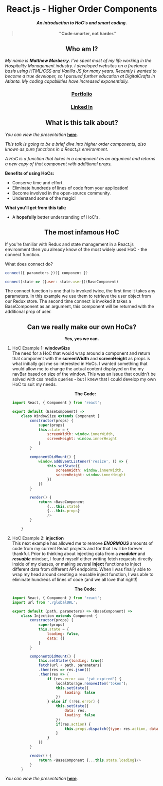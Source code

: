 # <div align="center">**React.js** - Higher Order Components
#### <div align="center">*An introduction to HoC's and smart coding.*
> **<div align="center">"Code smarter, not harder."</div>**

## <div align="center">**Who am I?**


*My name is **Matthew Marberry**.  I've spent most of my life working in the Hospitality Management industry.  I developed websites on a freelance basis using HTML/CSS and Vanilla JS for many years.  Recently I wanted to become a true developer, so I pursued further education at DigitalCrafts in Atlanta.  My coding capabilities have increased exponentially.*

<div align="center">  

### [**Portfolio**](https://www.matthew-marberry.com)

### [**Linked In**](https://www.linkedin.com/in/matthewmarberry)

</div>

## <div align="center">**What is this talk about?**

*You can view the presentation* [**here**](https://gitpitch.com/marberrym/Atlanta-Javascript-Presentation).

*This talk is going to be a brief dive into higher order components, also known as pure functions in a React.js environment.*

*A HoC is a function that takes in a component as an argument and returns a new copy of that component with additional props.*

**Benefits of using HoCs:**
* Conserve time and effort.
* Eliminate hundreds of lines of code from your application!
* Become involved in the open-source community.
* Understand some of the magic!

**What you'll get from this talk:**
* A **hopefully** better understanding of HoC's.

## <div align="center"> **The most infamous HoC**
If you're familiar with Redux and state management in a React.js environment then you already know of the most widely used HoC - the connect function.

What does connect do?

```javascript
connect({ parameters })({ component })

connect(state => ({user: state.user})(BaseComponent)
```
The connect function is one that is invoked twice, the first time it takes any parameters. In this example we use them to retrieve the user object from our Redux store.  The second time connect is invoked it takes a BaseComponent as an argument, this component will be returned with the additional prop of user. 

## <div align="center"> **Can we really make our own HoCs?**
**<div align="center">Yes, yes we can.</div>**

1. HoC Example 1: **windowSize**
<br>The need for a HoC that would wrap around a component and return that component with the **screenWidth** and **screenHeight** as props is what initially got me so interested in HoCs.  I wanted something that would allow me to change the actual content displayed on the my navBar based on size of the window.  This was an issue that couldn't be solved with css media queries - but I knew that I could develop my own HoC to suit my needs.
    
    **<div align="center">The Code:</div>**

    ```javascript
    import React, { Component } from 'react';

    export default (BaseComponent) => 
        class WindowSize extends Component {
            constructor(props) {
                super(props)
                this.state = {
                    screenWidth: window.innerWidth,
                    screenHeight: window.innerHeight
                }
            }
            
            componentDidMount() {
                window.addEventListener('resize', () => {
                    this.setState({
                        screenWidth: window.innerWidth,
                        screenHeight: window.innerHeight
                    })
                })
            }

            render() {
                return <BaseComponent 
                    {...this.state}
                    {...this.props}
                    />
            }

        }
    ```

2. HoC Example 2: **injection**
<br>This next example has allowed me to remove ***ENORMOUS*** amounts of code from my current React projects and for that I will be forever thankful.  Prior to thinking about injecting data from a ***modular*** and ***resuable*** mindset, I found myself either writing fetch requests directly inside of my classes, or making several **inject** functions to inject different data from different API endpoints.  When I was finally able to wrap my head around creating a reusable inject function, I was able to eliminate hundreds of lines of code (and we all love that right!)

    **<div align="center">The Code:</div>**

    ```javascript
    import React, { Component } from 'react';
    import url from './globalURL';

    export default (path, parameters) => (BaseComponent) => 
        class Injection extends Component {
            constructor(props) {
                super(props)
                this.state = {
                    loading: false,
                    data: {}
                }
            }

            componentDidMount() {
                this.setState({loading: true})
                fetch(url + path, parameters)
                .then(res => res.json())
                .then(res => {
                    if (res.error === 'jwt expired') {
                        localStorage.removeItem('token');
                        this.setState({
                            loading: false
                        })
                    } else if (!res.error) {
                        this.setState({
                            data: res,
                            loading: false
                        })
                        if(res.action) {
                            this.props.dispatch({type: res.action, data: res.data});
                        }
                    }
                })
            }

            render() {
                return <BaseComponent {...this.state.loading}/>
            }
        }
    ```






*You can view the presentation* [**here**](https://gitpitch.com/marberrym/Atlanta-Javascript-Presentation).

